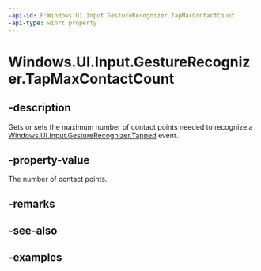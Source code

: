 ```yaml
---
-api-id: P:Windows.UI.Input.GestureRecognizer.TapMaxContactCount
-api-type: winrt property
---
```


<!-- Property syntax.
public uint TapMaxContactCount { get;  set; }
-->

# Windows.UI.Input.GestureRecognizer.TapMaxContactCount

## -description

Gets or sets the maximum number of contact points needed to recognize a [Windows.UI.Input.GestureRecognizer.Tapped](gesturerecognizer_tapped.md) event.

## -property-value

The number of contact points.

## -remarks

## -see-also

## -examples
